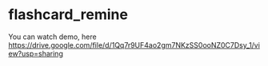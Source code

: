 # flashcard_remine

You can watch demo, here https://drive.google.com/file/d/1Qq7r9UF4ao2gm7NKzSS0ooNZ0C7Dsy_1/view?usp=sharing
